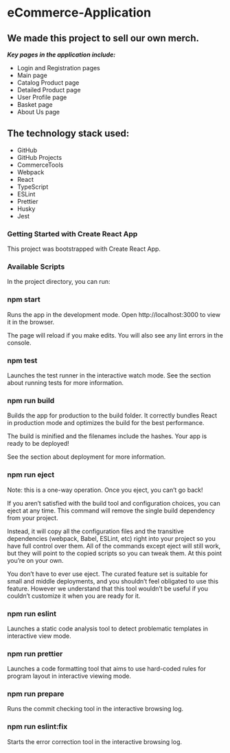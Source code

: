 # eCommerce-Application

## We made this project to sell our own merch.

**_Key pages in the application include:_**

- Login and Registration pages
- Main page
- Catalog Product page
- Detailed Product page
- User Profile page
- Basket page
- About Us page

## The technology stack used:

- GitHub
- GitHub Projects
- CommerceTools
- Webpack
- React
- TypeScript
- ESLint
- Prettier
- Husky
- Jest

### Getting Started with Create React App

This project was bootstrapped with Create React App.

### Available Scripts

In the project directory, you can run:

### npm start

Runs the app in the development mode.
Open http://localhost:3000 to view it in the browser.

The page will reload if you make edits.
You will also see any lint errors in the console.

### npm test

Launches the test runner in the interactive watch mode.
See the section about running tests for more information.

### npm run build

Builds the app for production to the build folder.
It correctly bundles React in production mode and optimizes the build for the best performance.

The build is minified and the filenames include the hashes.
Your app is ready to be deployed!

See the section about deployment for more information.

### npm run eject

Note: this is a one-way operation. Once you eject, you can’t go back!

If you aren’t satisfied with the build tool and configuration choices, you can eject at any time. This command will remove the single build dependency from your project.

Instead, it will copy all the configuration files and the transitive dependencies (webpack, Babel, ESLint, etc) right into your project so you have full control over them. All of the commands except eject will still work, but they will point to the copied scripts so you can tweak them. At this point you’re on your own.

You don’t have to ever use eject. The curated feature set is suitable for small and middle deployments, and you shouldn’t feel obligated to use this feature. However we understand that this tool wouldn’t be useful if you couldn’t customize it when you are ready for it.

### npm run eslint

Launches a static code analysis tool to detect problematic templates in interactive view mode.

### npm run prettier

Launches a code formatting tool that aims to use hard-coded rules for program layout in interactive viewing mode.

### npm run prepare

Runs the commit checking tool in the interactive browsing log.

### npm run eslint:fix

Starts the error correction tool in the interactive browsing log.
